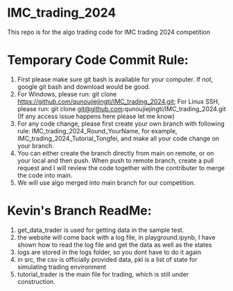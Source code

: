 # IMC_trading_2024
This repo is for the algo trading code for IMC trading 2024 competition

# Temporary Code Commit Rule:
1. First please make sure git bash is available for your computer. If not, google git bash and download would be good.
2. For Windows, please run: git clone https://github.com/qunoujiejingti/IMC_trading_2024.git; For Linux SSH, please run: git clone git@github.com:qunoujiejingti/IMC_trading_2024.git (If any access issue happens here please let me know)
3. For any code change, please first create your own branch with following rule: IMC_trading_2024_Round_YourName, for example, IMC_trading_2024_Tutorial_Tongfei, and make all your code change on your branch.
4. You can either create the branch directly from main on remote, or on your local and then push. When push to remote branch, create a pull request and I will review the code together with the contributer to merge the code into main.
5. We will use algo merged into main branch for our competition.

# Kevin's Branch ReadMe:
1. get_data_trader is used for getting data in the sample test.
2. the website will come back with a log file, in playground.ipynb, I have shown how to read the log file and get the data as well as the states
3. logs are stored in the logs folder, so you dont have to do it again
4. in src, the csv is officially provided data, pkl is a list of state for simulating trading environment
5. tutorial_trader is the main file for trading, which is still under construction.
